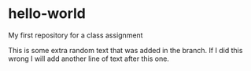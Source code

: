 # hello-world
My first repository for a class assignment

This is some extra random text that was added in the branch. If I did this wrong I will add another line of text after this one.